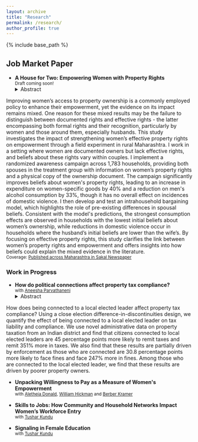 ```yaml
---
layout: archive
title: "Research"
permalink: /research/
author_profile: true
---
```


<!-- {% if author.googlescholar %}
  You can also find my articles on <u><a href="{{author.googlescholar}}">my Google Scholar profile</a>.</u>
{% endif %} -->

{% include base_path %}

<!-- * <a href="http://akanskhavardani.github.io/files/linktothepaper.pdf" style="color:$dark-gray;font-weight:bold;">Title of the paper</a>
	<details>
		  <summary>Short abstract</summary>
			Clickable short abstract
	</details>  
	<small> with [Coauthor with link to website](https://theirwebsite.com). 
		forthcoming at [Theoretical Economics](https://econtheory.org).
	</small> -->

## Job Market Paper

* **A House for Two: Empowering Women with Property Rights**  
<small> Draft coming soon! </small>
	<details>
		  <summary>Abstract</summary>
Improving women’s access to property ownership is a commonly employed policy to enhance their empowerment, yet the evidence on its impact remains mixed.  One reason for these mixed results may be the failure to distinguish between documented rights and effective rights - the latter encompassing both formal rights and their recognition, particularly by women and those around them, especially husbands.  This study investigates the impact of strengthening women’s effective property rights on empowerment through a field experiment in rural Maharashtra. I work in a setting where women are documented owners but lack effective rights, and beliefs about these rights vary within couples. I implement a randomized awareness campaign across 1,783 households, providing both spouses in the treatment group with information on women’s property rights and a physical copy of the ownership document. The campaign significantly improves beliefs about women's property rights, leading to an increase in expenditure on women-specific goods by 40% and a reduction on men's alcohol consumption by 33%, though it has no overall effect on incidences of domestic violence. I then develop and test an intrahousehold bargaining model, which highlights the role of pre-existing differences in spousal beliefs. Consistent with the model's predictions, the strongest consumption effects are observed in households with the lowest initial beliefs about women’s ownership, while reductions in domestic violence occur in households where the husband’s initial beliefs are lower than the wife’s. By focusing on effective property rights, this study clarifies the link between women’s property rights and empowerment and offers insights into how beliefs could explain the mixed evidence in the literature.
	</details>  
<small> Coverage: [Published across Maharashtra in Sakal Newspaper](https://www.dropbox.com/scl/fi/zqo8gtgdl3wg3cw7sq3yt/Sakal-article-HouseforTwo.jpeg?rlkey=7pal5uu6e1uqxib1ejhgt3dtn&st=akzejzfh&dl=0) </small>

### Work in Progress

* **How do political connections affect property tax compliance?**  
<small> with [Aneesha Parvathaneni](https://sites.google.com/view/aneeshaparvathaneni) </small>
	<details>
		  <summary>Abstract</summary>
How does being connected to a local elected leader affect property tax compliance? Using a close election difference-in-discontinuities design, we quantify the effect of being connected to a local elected leader on tax liability and compliance. We use novel administrative data on property taxation from an Indian district and find that citizens connected to local elected leaders are 45 percentage points more likely to remit taxes and remit 351% more in taxes. We also find that these results are partially driven by enforcement as those who are connected are 30.8 percentage points more likely to face fines and face 247% more in fines. Among those who are connected to the local elected leader, we find that these results are driven by poorer property owners.
	</details>  
	
* **Unpacking Willingness to Pay as a Measure of Women's Empowerment**  
<small> with [Aletheia Donald](https://sites.google.com/view/aletheiadonald/about), [William Hickman](https://www.williamhickman.net/home) and [Berber Kramer](https://www.ifpri.org/profile/berber-kramer/) </small>

* **Skills to Jobs: How Community and Household Networks Impact Women’s Workforce Entry**  
<small> with [Tushar Kundu](https://tusharkundu.github.io/) </small>
	
* **Signaling in Female Education**  
<small> with [Tushar Kundu](https://tusharkundu.github.io/) </small>
